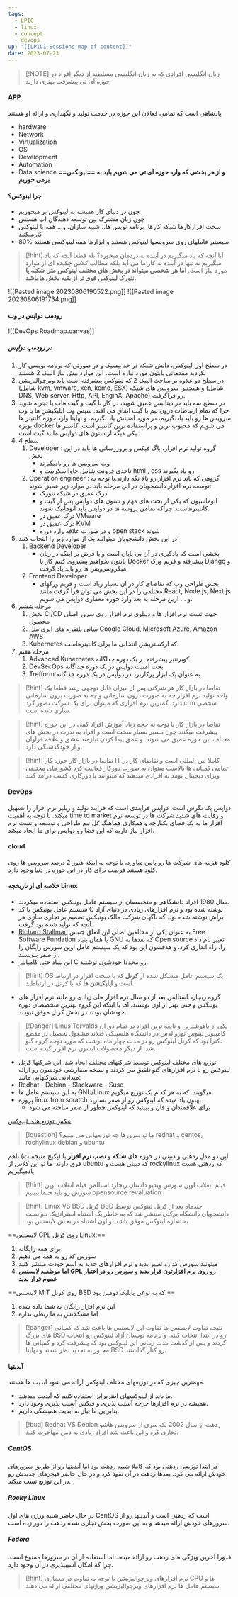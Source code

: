 ```yaml
---
tags:
  - LPIC
  - linux
  - concept
  - devops
up: "[[LPIC1 Sessions map of content]]"
date: 2023-07-23
---
```

> [!NOTE] زبان انگلیسی
> افرادی که به زبان انگلیسی مسلطند از دیگر افراد در حوزه آی تی پیشرفت بهتری دارند
#### APP
پادشاهی است که تمامی فعالان این حوزه در خدمت تولید و نگهداری و ارائه او هستند
-  hardware
-  Network
-  Virtualization
-  OS
-  Development
-  Automation
-  Data science 
**و از هر بخشی که وارد حوزه آی تی می شویم باید به ==لیونکس== برمی خوریم**
#### چرا لینوکس؟
-  چون در دنیای کار همیشه به لینوکس بر میخوریم
-  چون زبان مشترک بین توسعه دهندگان اپ هستش
-  سخت افزارکارها شبکه کارها، برنامه نویس ها،، شبیه سازان، و... همه با لینوکس کارمیکنند
-  80% سیستم عاملهای روی سرویسها لینوکس هستند و ابزارها همه لینوکسی هستند


> [!hint] آیا آنچه که یاد میگیریم در آینده به دردمان میخورد؟
> بله قطعا آنچه که یاد میگیریم نه تنها در آینده به کار ما می آید بلکه مطالب کلاس چکیده ای از موارد مورد نیاز است.
> **اما هر شخصی میتواند در بخش های مختلف لینوکس مثل شکبه یا نتورک لینوکس قوی تر از بقیه بخش ها باشد.**

![[Pasted image 20230806190522.png]]
![[Pasted image 20230806191734.png]]
#### رودمپ دواپس در وب
![[DevOps Roadmap.canvas]]

##### در رودمپ دواپس 
1. در سطح اول لینوکس، دانش شبکه در حد بیسیک و در صورتی که برنامه نویسی کار نکردید مقدماتی پایتون مورد نیازه است. این موارد پیش نیاز الپیک 2 هستند
2. در سطح دو علاوه بر مباحث الپیک 2 که لینوکس پیشرفته است باید ویرچوالیزیشن (شامل kvm, vmware, xen, kemo, ESX) و همچنین سرویس های شبکه (شامل DNS, Web server, Http, API, EnginX, Apache) رو فراگرفت.
3. در سطح سه باید در دیتابیس عمیق شوید، در کار با گیت و گیت هاب با تجربه شوید چرا که تمام ارتباطات درون تیم با گیت اتفاق می افتد. سپس وب اپلیکیشن ها یا وب سرویس ها رو باید یادبگیریم، در مورد امنیتش یاد بگیریم. و نهایتا وارد حوزه کانتینر ها بویژه docker می شویم که محبوب ترین و پراستفاده ترین کانتینر است. کانتینر ها یکی دیگه از ستون های دواپس مانند گیت است.
4. سطح 4
	1.  Developer : گروه تولید نرم افزار، باگ فیکس و بروزرسانی ها باید در این بخش
		-  وب سرویس ها رو یادبگیرند
		-  تاحدی فرونت شامل جاوااسکریپت و html , css رو یاد بگیرند
	2.  Operation engineer : گروهی که باید نرم افزار رو بالا نگه دارند.با توجه به توسعه نرم افزار دانشجویان در این مرحله باید در موارد زیر عمیق شوند:
		-  درک عمیق در شبکه نتورک 
		-  اتوماسیون که یکی از بحث های مهم و ستون های دواپس پس از گیت و کانتینرهاست. چراکه تمامی پروسه ها در دواپس باید اتوماتیک شوند.
		-  درک عمیق در VMware
		-  درک عمیق در KVM
		-  و در صورت علاقه وارد دوره open stack شوند
5. در این بخش دانشجویان میتوانند یک از موارد زیر را انتخاب کنند:
	1.  Backend Developer
		- بخشی است که یادگیری در آن بی پایان است و با فرض بر اینکه در زبان پایتون بخواهیم پیشروی کنیم کار با Docker پیشرفته و فریم ورک Django و میکروسرویس ها رو باید یاد گرفت
	2.  Frontend Developer
		-  بخش طراحی وب که تقاضای کار در آن بسیار زیاد است و فریم ورکهای مختلفی را در این بخش می توان فرا گرفت مانند React, Node.js, Next.js و ...
ازین مرحله به بعد وارد حوزه معماری دواپس می شویم.
6. مرحله ششم 
	1. بخش CI/CD جهت تست نرم افزار ها و دیپلوی نرم افزار روی سرور اصلی محصول
	2. مبانی پلتفرم های ابری مثل Google Cloud, Microsoft Azure, Amazon AWS
	3.  Kubernetes که ارکستریشن انتخابی ما برای کانتینرهاست.
7. مرحله هفتم
	1.  Advanced Kubernetes کوبرنتیز پیشرفته در یک دوره جداگانه
	2.  DevSecOps بحث امنیت دواپس در یک دوره جداگانه
	3.  Trefform به عنوان یک ابزار پرکاربرد در دواپس در یک دوره جداگانه

> [!hint] تقاضا در بازار کار
> هر شرکتی پس از میزان قابل توجهی رشد قطعا یک واحد تولید نرم افزار چه به صورت درون سازمانی و چه به صورت برون سازمانی دارد. کمترین نرم افزاری که میتوان برای یک شرکت تصور کرد crm شخصی سازی شده است.

 > [!hint] تقاضا در بازار کار
 > با توجه به حجم زیاد آموزش افراد کمی در این حوزه پیشرفت میکنند چون مسیر بسیار سخت است و افراد به ندرت در بخش های مختلف این حوزه عمیق می شوند. و عمق پیدا کردن نیازمند عشق و علاقه فراوان و از خودگذشتگی دارد. 

 > [!hint] تقاضا در بازار کار
 > حوزه کار IT کاملا بین المللی است و تقاضای کار در تمامی کمپانی ها بالاست 
 > میتوان به صورت دورکار فعالیت کرد
 > کشورهای مختلفی ویزای دیجیتال نومد به افرادی میدهند که میتوانند با دورکاری کسب درآمد کنند
#### DevOps
دواپس یک نگرش است.  دواپس فرایندی است که فرایند تولید و ریلیز نرم افزار را تسهیل میکند. با توجه به اهمیت time to market و رقابت های شدید شرکت ها در توسعه نرم افزار ما به یک فضای یکپارچه و همکاری هماهنگ کل تیم طراحی و توسعه و تست نرم افزار نیاز داریم که این فضا رو دواپس برای ما ایجاد میکند.

#### cloud
کلود هزینه های شرکت ها رو پایین میاورد، با توجه به اینکه هنوز 2 درصد سرویس ها روی کلود هستند فرصت برای کار در این حوزه در دنیا وجود دارد.

#### خلاصه ای از تاریخچه Linux
- سال 1980 افراد دانشگاهی و متخصصان از سیستم عامل یونیکس استفاده میکردند.
- سیستم عامل یونیکس با کد C نوشته شده بود و نرم افزارهای زیادی در دنیای آزاد براش نوشته شده بود. که ناگهان شرکت مالک یونیکس تصمیم بر تجاری سازی هر آنچه که تولید شده بود گرفت.
- [Richard Stallman](https://www.google.com/search?sxsrf=AB5stBgHrbdNCakwXjjnsI6Cv7AT-WB49g:1688919232423&q=Richard+Stallman&si=ACFMAn_Gd9OM2CPb2aZmeZqmDNcQe6dffWLqUS3eIZkPr91_p5fRK86sDiOyX3L3ZRZhJep-kzXrRA9bcspFh8mavr7ILykyAR4o1WG_WfwFR86iYuJfDOJ1X8fgQfjOKog033E5eIru8xESdoQXwapZ73Ns9BYSsgwtivMozeIDjeN97Jy-xNWTiIrB8SYzW6MQaYxUNIyoXh2L14OX8LAH33aNfh4cew%3D%3D&sa=X&ved=2ahUKEwiXh5y3goKAAxUGS_EDHerwCIYQmxMoAXoECFMQAw) به عنوان یکی از مخالفین اصلی این اتفاق جنبش Free Software Fundation یا همان بنیاد GNU که بعدها به Open source تغییر نام داد را، راه اندازی کرد. و هدفشون این بود که یک سیستم عامل اوپن سورس رایگان را از صفر بنویسند.
- این بنیاد حتی کامپایلر C رو مجددا خودشون نوشتند.

> [!hint] OS
> یک سیستم عامل متشکل شده از **کرنل** که با سخت افزار در ارتباط است و **اپلیکیشن ها** که با کرنل در ارتباطند.

- گروه ریچارد استالمن بعد از دو سال نرم افزار های زیادی رو مانند نرم افزار های یونیکس و حتی بهتر از اون نوشتند. اما با اینکه این گروه بهترین متخصصان دوره خودشان بودند در بخش کرنل موفق نبودند.

> [!Danger] Linus Torvalds
>  یکی از باهوشترین و نابغه ترین افراد در تمام دوران کامپیوتر
>  لینوس توروالدس در دانشگاه هلسینکی فنلاند مشغول تحصیل در مقطع دکترا بود که کرنل لینوکس رو در مدت چهار ماه نوشت که مورد توجه گروه گنو شد.
>  از دیگر محصولات ایشون نرم افزار گیت است.

- توزیع های مختلف لینوکس توسط شرکتهای مختلف ایجاد شد. این شرکتها کرنل لینوکس رو با نرم افزارهای گنو تلفیق می کردند و نسخه سفارشی خودشون رو ارائه میدادند. شرکتهایی مانند:
-  Redhat - Debian - Slackware - Suse
- به این سیستم عامل ها GNU/Linux میگویند. که به هر کدام یک توزیع میگویم. 
- پروژه linux from scratch بهتون یاد میده که  لینوکس رو از صفر بسازید
	- برای علاقمندان و فان و ببینید که لینوکس چطور از صفر ساخته می شود

[عکس توزیع های لینوکس](https://upload.wikimedia.org/wikipedia/commons/8/83/Linux_Distribution_Timeline_27_02_21.svg)

> [!question] ما تو سرورها چه توزیعهایی می بینیم؟
> redhat و centos, rochylinux
> debian و ubuntu

این دو مدل ردهتی و دبینی در حوزه های **شبکه** و **نصب نرم افزار** یا (پکیج منیجمنت) باهم فرق دارند. ما تو این کلاس از ubuntu که دبینی هست و rockylinux  که ردهتی هست یادمیگیریم

> [!hint] فیلم انقلاب اوپن سورس
> ویدیو داستان ریچارد استالمن فیلم انقلاب اوپن سورس رو باید حتما ببینیم opensource revaluation


> [!hint] Linux VS BSD
> کرنل BSD چندماه بعد از کرنل لینوکس توسط دانشجویان دانشگاه برکلی منتشر شد که به خاطر یک اشتباه استراتژیک نتوانست به اندازه لینوکس موفق باشد. و اون اشتباه در بخش لایسنس بود

==لایسنس GPL روی کرنل Linux:==
1. برای همه رایگانه
2. سورس کد رو به همه می دهیم
3. میتونید سورس کد رو تغییر بدید و نرم افزارهای جدید به اسم خودت منتشر کنید
4. **اما موظفید لایسنس GPL رو روی نرم افزارتون قرار بدید و سورس رو در اختیار عموم قرار بدید**

==لایسنس MIT روی کرنل BSD که به نوعی پابلیک دومین بود.==
1. این نرم افزار رایگان به شما داده شده
2. اما مشکلاتش به ما ربطی نداره

> [!danger] نتیجه تفاوت لایسنس ها
> تفاوت این لایسنس ها باعث شد که کمپانی های بزرگ BSD رو در ابتدا انتخاب کنند.
> و برنامه نویسان آزاد لینوکس رو انتخاب کردند و پس از گذشت مدت زمانی این لینوکس بود که پیشرفت کرد و کمپانی ها مجبور به تجدید نظر شدند و نهایتا BSD رو کنار گذاشتند.
#### آبدیتها
مهمترین چیزی که در توزیعهای مختلف لینوکس ارائه می شود آبدیت ها هستند.
- ما باید از لینوکسهای اینترپرایز استفاده کنیم که آبدیت میدهند.
- همیشه در نرم افزارها چرخه آسیب پذیری و فیکس آسیب پذیری وجود دارد.
- بنابراین ما نیاز به آبدیت همیشگی داریم.

> [!bug] Redhat VS Debian
> ردهت از سال 2002 یک سری از سرویس هاشو تجاری کرد و این باعث شد افراد زیادی به دبین مهاجرت کنند.

##### CentOS 
در ابتدا توزیعی ردهتی بود که کاملا شبیه ردهت بود اما آبدیتها رو از طریق سرورهای خودش ارائه می کرد. بعدها ردهت در آن نفوذ کرد و در حال حاضر فیچرهای جدیدش رو در این توزیع تست میکند.
##### Rocky Linux
در حال حاضر شبیه ورژن های اول CentOS است که ردهتی است و آبدیتها رو از سرورهای خودش ارائه میدهد و به این صورت بخش تجاری شده ردهت را دور زده است. 
##### Fedora
فدورا آخرین ویژگی های ردهت رو ارائه میدهد اما استفاده از آن در سرورها ممنوع است. چرا که امکان آسیبپذیری در آن وجود دارد.

> [!hint] نرم افزارهای ویرچوالیزیشن
> با توجه به تفاوت در معماری CPU ها و سیستم عامل ها نرم افزارهای ویرچوالیزیشن ورژنهای مختلفی ارائه می دهند

